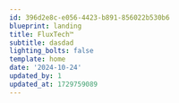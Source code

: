 ```yaml
---
id: 396d2e8c-e056-4423-b891-856022b530b6
blueprint: landing
title: FluxTech™
subtitle: dasdad
lighting_bolts: false
template: home
date: '2024-10-24'
updated_by: 1
updated_at: 1729759089
---
```

